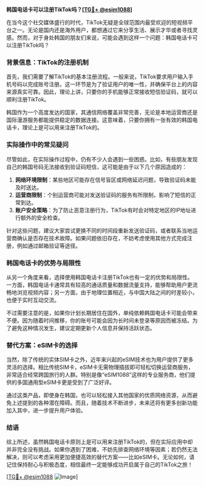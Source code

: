 **韩国电话卡可以注册TikTok吗？[[TG💪+ @esim1088](https://t.me/s/esim1088)]**

在当今这个社交媒体盛行的时代，TikTok无疑是全球范围内最受欢迎的短视频平台之一。无论是国内还是海外用户，都想通过它来分享生活、展示才华或者寻找灵感。然而，对于身处韩国的朋友们来说，可能会遇到这样一个问题：韩国电话卡可以注册TikTok吗？

### 背景信息：TikTok的注册机制

首先，我们需要了解TikTok的基本注册流程。一般来说，TikTok要求用户输入手机号码以完成账号注册。这一环节是为了验证用户的唯一性，并确保平台上的内容来源真实可靠。因此，理论上讲，只要你的手机能够正常接收短信验证码，就可以顺利注册TikTok。

韩国作为一个高度发达的国家，其通信网络覆盖非常完善，无论是本地运营商还是国际漫游服务都能提供稳定的数据连接。这意味着，只要你拥有一张有效的韩国电话卡，理论上是可以用来注册TikTok的。

### 实际操作中的常见疑问

尽管如此，在实际操作过程中，仍有不少人会遇到一些困惑。比如，有些朋友发现自己的韩国号码无法接收到验证码短信，这可能是由于以下几个原因造成的：

1. **网络环境限制**：某些地区可能存在信号盲区或网络延迟问题，导致验证码未能及时送达。
2. **运营商限制**：个别运营商可能对发送验证码的服务有所限制，影响了短信的正常到达。
3. **账户安全策略**：为了防止恶意注册行为，TikTok有时会对特定地区的IP地址进行额外的安全检查。

针对这些问题，建议大家尝试更换不同的时间段重新发送验证码，或者联系当地运营商确认是否存在技术故障。如果问题依旧存在，不妨考虑使用其他方式完成注册，例如通过邮箱验证等途径。

### 韩国电话卡的优势与局限性

从另一个角度来看，选择使用韩国电话卡注册TikTok也有一定的优势和局限性。一方面，韩国电话卡通常具有较高的通话质量和数据流量支持，能够帮助用户更流畅地浏览视频内容；另一方面，由于地理位置相近，与中国大陆之间的时差较小，也便于实时互动交流。

不过需要注意的是，如果你计划长期居住在国外，单纯依赖韩国电话卡可能会带来不便。因为随着时间推移，你的账号可能会因为长时间未登录等原因而被冻结。为了避免这种情况发生，建议定期更新个人信息并保持活跃状态。

### 替代方案：eSIM卡的选择

当然，除了传统的实体SIM卡之外，近年来兴起的eSIM技术也为用户提供了更多灵活的选择。相比传统SIM卡，eSIM卡无需物理插拔即可轻松切换运营商服务，非常适合经常跨国旅行的人群。特别是像“eSIM1088”这样的专业服务商，他们提供的多国通用型eSIM卡更是受到了广泛好评。

通过这类产品，即使身在韩国，也可以轻松接入其他国家的优质网络资源，从而避免上述提到的各种潜在障碍。而且，随着技术不断进步，未来还将有更多创新功能加入其中，进一步提升用户体验。

### 结语

综上所述，虽然韩国电话卡原则上是可以用来注册TikTok的，但在实际应用中却并非完全没有挑战。如果你遇到了困难，不妨先排查网络环境等因素；若仍然无法解决，则可以考虑采用更加便捷高效的替代方案——比如eSIM卡。无论如何，请记住保持耐心与积极态度，相信最终一定能够成功开启属于自己的TikTok之旅！

[[TG💪+ @esim1088](https://t.me/s/esim1088) ![Image](https://i.postimg.cc/4NQfJmqS/Snipaste-2025-05-13-00-14-12.png)]